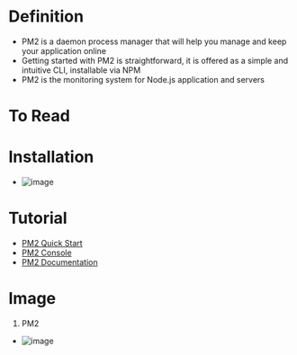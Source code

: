 # Definition
* PM2 is a daemon process manager that will help you manage and keep your application online
* Getting started with PM2 is straightforward, it is offered as a simple and intuitive CLI, installable via NPM
* PM2 is the monitoring system for Node.js application and servers

# To Read

# Installation
* ![image](https://user-images.githubusercontent.com/7721150/157178352-caea8815-bf71-455a-b7f2-5a6027eaa653.png)


# Tutorial
* [PM2 Quick Start](https://pm2.keymetrics.io/docs/usage/quick-start/)
* [PM2 Console](https://app.pm2.io/)
* [PM2 Documentation](https://pm2.io/docs/plus/overview/)

# Image
1. PM2
* ![image](https://user-images.githubusercontent.com/7721150/157173861-a6d93883-ef40-4013-a0d3-3e334cc6942d.png)


